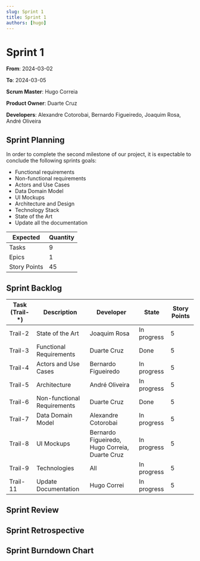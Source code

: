```yaml
---
slug: Sprint 1
title: Sprint 1
authors: [hugo]
---
```


# Sprint 1

**From**: 2024-03-02

**To**: 2024-03-05

**Scrum Master**: Hugo Correia

**Product Owner**: Duarte Cruz

**Developers**: Alexandre Cotorobai, Bernardo Figueiredo, Joaquim Rosa, André Oliveira

## Sprint Planning

In order to complete the second milestone of our project, it is expectable to conclude the following sprints goals:

- Functional requirements
- Non-functional requirements
- Actors and Use Cases
- Data Domain Model
- UI Mockups
- Architecture and Design
- Technology Stack
- State of the Art
- Update all the documentation

| Expected | Quantity |
|----------|----------|
| Tasks | 9 |
| Epics | 1 |
| Story Points | 45 |

## Sprint Backlog

| Task (Trail-*) | Description | Developer | State | Story Points |
|------|-------------|-----------|-------|---------------|
| Trail-2 | State of the Art | Joaquim Rosa | In progress | 5 |
| Trail-3 | Functional Requirements | Duarte Cruz | Done | 5 |
| Trail-4 | Actors and Use Cases | Bernardo Figueiredo | In progress | 5 |
| Trail-5 | Architecture | André Oliveira | In progress | 5 |
| Trail-6 | Non-functional Requirements | Duarte Cruz | Done | 5 |
| Trail-7 | Data Domain Model | Alexandre Cotorobai | In progress| 5 |
| Trail-8 | UI Mockups | Bernardo Figueiredo, Hugo Correia, Duarte Cruz | In progress | 5 |
| Trail-9 | Technologies | All | In progress | 5 |
| Trail-11 | Update Documentation | Hugo Correi | In progress | 5 |

## Sprint Review

## Sprint Retrospective

## Sprint Burndown Chart
